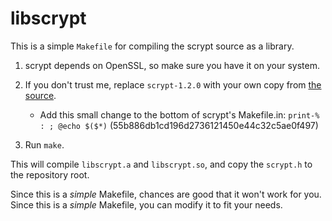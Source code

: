 libscrypt
=========

This is a simple `Makefile` for compiling the scrypt source as a library.

1. scrypt depends on OpenSSL, so make sure you have it on your system.

1. If you don't trust me, replace `scrypt-1.2.0` with your own copy from [the source](https://www.tarsnap.com/scrypt.html).

    - Add this small change to the bottom of scrypt's Makefile.in: `print-% : ; @echo $($*)` (55b886db1cd196d2736121450e44c32c5ae0f497)

3. Run `make`.

This will compile `libscrypt.a` and `libscrypt.so`, and copy the `scrypt.h` to the repository root.

Since this is a _simple_ Makefile, chances are good that it won't work for you.
Since this is a _simple_ Makefile, you can modify it to fit your needs.
